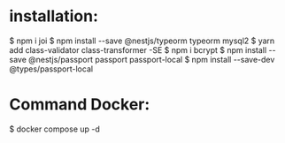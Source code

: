 # installation:

$ npm i joi
$ npm install --save @nestjs/typeorm typeorm mysql2
$ yarn add class-validator class-transformer -SE
$ npm i bcrypt
$ npm install --save @nestjs/passport passport passport-local
$ npm install --save-dev @types/passport-local

# Command Docker:

$ docker compose up -d

